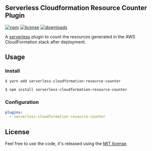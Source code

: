 ## Serverless Cloudformation Resource Counter Plugin

[![npm](https://img.shields.io/npm/v/serverless-cloudformation-resource-counter.svg)](https://www.npmjs.com/package/serverless-cloudformation-resource-counter)
[![license](https://img.shields.io/github/license/drexler/serverless-cloudformation-resource-counter.svg)](https://github.com/drexler/serverless-cloudformation-resource-counter/blob/master/LICENSE.md)
[![downloads](https://img.shields.io/npm/dt/serverless-cloudformation-resource-counter.svg)](https://www.npmjs.com/package/serverless-cloudformation-resource-counter)

A [serverless](https://serverless.com) plugin to count the resources generated in the AWS CloudFormation stack after deployment.

## Usage

### Install

```bash
$ yarn add serverless-cloudformation-resource-counter
```

```bash
$ npm install serverless-cloudformation-resource-counter
```

### Configuration

```yaml
plugins:
  - serverless-cloudformation-resource-counter

```

## License

Feel free to use the code, it's released using the [MIT license](LICENSE.md).

